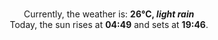 <p  align="center"><br/>Currently, the weather is: <b> 26°C, <i>light rain</i></b></br>Today, the sun rises at <b>04:49</b> and sets at <b>19:46</b>.</p>